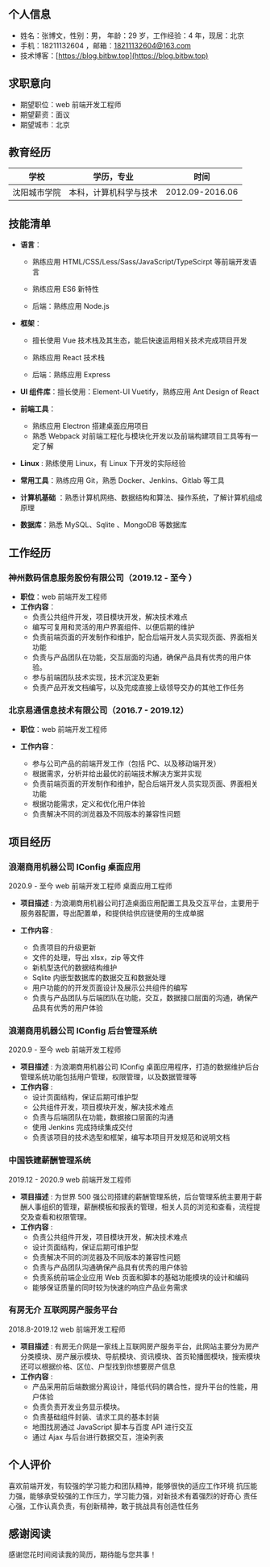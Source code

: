 ## 个人信息

- 姓名：张博文，性别：男， 年龄：29 岁，工作经验：4 年，现居：北京
- 手机：18211132604 ，邮箱：18211132604@163.com
- 技术博客：[https://blog.bitbw.top](https://blog.bitbw.top)

## 求职意向

- 期望职位：web 前端开发工程师
- 期望薪资：面议
- 期望城市：北京

## 教育经历

| 学校         | 学历，专业             | 时间            |
| ------------ | ---------------------- | --------------- |
| 沈阳城市学院 | 本科，计算机科学与技术 | 2012.09-2016.06 |

## 技能清单

- **语言**：

  - 熟练应用 HTML/CSS/Less/Sass/JavaScript/TypeScirpt 等前端开发语言
  - 熟练应用 ES6 新特性

  - 后端：熟练应用 Node.js

- **框架**：

  - 擅长使用 Vue 技术栈及其生态，能后快速运用相关技术完成项目开发

  - 熟练应用 React 技术栈
  - 后端：熟练应用 Express

- **UI 组件库**：擅长使用：Element-UI Vuetify，熟练应用 Ant Design of React
- **前端工具**：

  - 熟练应用 Electron 搭建桌面应用项目
  - 熟悉 Webpack 对前端工程化与模块化开发以及前端构建项目工具等有一定了解

- **Linux** : 熟练使用 Linux，有 Linux 下开发的实际经验
- **常用工具**：熟练应用 Git，熟悉 Docker、Jenkins、Gitlab 等工具
- **计算机基础** ：熟悉计算机网络、数据结构和算法、操作系统，了解计算机组成原理
- **数据库**：熟悉 MySQL、Sqlite 、MongoDB 等数据库

<div style="page-break-after: always;"></div>

## 工作经历

### 神州数码信息服务股份有限公司（2019.12 - 至今 ）

- **职位**：web 前端开发工程师
- **工作内容**：
  - 负责公共组件开发，项目模块开发，解决技术难点
  - 编写可复用和灵活的用户界面组件、以便后期的维护
  - 负责前端页面的开发制作和维护，配合后端开发人员实现页面、界面相关功能
  - 负责与产品团队在功能，交互层面的沟通，确保产品具有优秀的用户体验。
  - 参与前端团队技术实现，技术沉淀及更新
  - 负责产品开发文档编写，以及完成直接上级领导交办的其他工作任务

### 北京易通信息技术有限公司（2016.7 - 2019.12）

- **职位**：web 前端开发工程师
- **工作内容**：

  - 参与公司产品的前端开发工作（包括 PC、以及移动端开发）
  - 根据需求，分析并给出最优的前端技术解决方案并实现
  - 负责前端页面的开发制作和维护，配合后端开发人员实现页面、界面相关功能
  - 根据功能需求，定义和优化用户体验
  - 负责解决不同的浏览器及不同版本的兼容性问题

## 项目经历

### 浪潮商用机器公司 IConfig 桌面应用

2020.9 - 至今 web 前端开发工程师 桌面应用工程师

- **项目描述** : 为浪潮商用机器公司打造桌面应用配置工具及交互平台，主要用于服务器配置，导出配置单，和提供给供应链使用的生成单据

- **工作内容** :
  - 负责项目的升级更新
  - 文件的处理，导出 xlsx，zip 等文件
  - 新机型迭代的数据结构维护
  - Sqlite 内嵌型数据库的数据交互和数据处理
  - 用户功能的的开发页面设计及展示公共组件的编写
  - 负责与产品团队与后端团队在功能，交互，数据接口层面的沟通，确保产品具有优秀的用户体验

### 浪潮商用机器公司 IConfig 后台管理系统

2020.9 - 至今 web 前端开发工程师

- **项目描述** : 为浪潮商用机器公司 IConfig 桌面应用程序，打造的数据维护后台管理系统功能包括用户管理，权限管理，以及数据管理等
- **工作内容** :
  - 设计页面结构，保证后期可维护型
  - 公共组件开发，项目模块开发，解决技术难点
  - 负责与后端团队在功能，数据接口层面的沟通
  - 使用 Jenkins 完成持续集成交付
  - 负责该项目的技术选型和框架，编写本项目开发规范和说明文档

### 中国铁建薪酬管理系统

2019.12 - 2020.9 web 前端开发工程师

- **项目描述** : 为世界 500 强公司搭建的薪酬管理系统，后台管理系统主要用于薪酬人事组织的管理，薪酬模板和报表的管理，相关人员的浏览和查看，流程提交及查看和权限管理。
- **工作内容** :
  - 负责公共组件开发，项目模块开发，解决技术难点
  - 设计页面结构，保证后期可维护型
  - 负责解决不同的浏览器及不同版本的兼容性问题
  - 负责与产品团队沟通确保产品具有优秀的用户体验
  - 负责系统前端企业应用 Web 页面和脚本的基础功能模块的设计和编码
  - 能够保证质量的同时较为快速的响应产品业务需求

### 有房无介 互联网房产服务平台

2018.8-2019.12 web 前端开发工程师

- **项目描述** : 有房无介网是一家线上互联网房产服务平台，此网站主要分为房产分类模块、房产展示模块、导航模块、资讯模块、首页轮播图模块，搜索模块 还可以根据价格、区位、户型找到你想要房产信息
- **工作内容** :
  - 产品采用前后端数据分离设计，降低代码的耦合性，提升平台的性能，用户体验
  - 负责负责开发业务显示模块。
  - 负责基础组件封装、请求工具的基本封装
  - 地图找房通过 JavaScript 脚本与百度 API 进行交互
  - 通过 Ajax 与后台进行数据交互，渲染列表

## 个人评价

喜欢前端开发，有较强的学习能力和团队精神，能够很快的适应工作环境
抗压能力强，能够承受较强的工作压力，学习能力强，对新技术有着强烈的好奇心
责任心强，工作认真负责，有创新精神，敢于挑战具有创造性任务

## 感谢阅读

感谢您花时间阅读我的简历，期待能与您共事！

